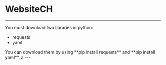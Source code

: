# WebsiteCH

---

You must download two libraries in python:
<ul>
  <li>requests</li>
  <li>yaml</li>
</ul>
 You can download them by using **pip install requests** and **pip install yaml**.
a
---
